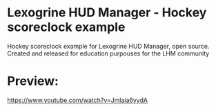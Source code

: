 # Lexogrine HUD Manager - Hockey scoreclock example
Hockey scoreclock example for Lexogrine HUD Manager, open source. Created and released for education purpouses for the LHM community

# Preview:
https://www.youtube.com/watch?v=Jmlaia6yydA
